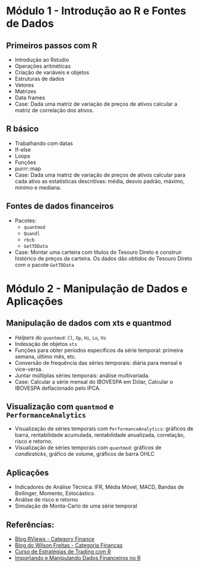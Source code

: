 
# Módulo 1 - Introdução ao R e Fontes de Dados

## Primeiros passos com R

- Introdução ao Rstudio
- Operações aritméticas
- Criação de variáveis e objetos
- Estruturas de dados
- Vetores
- Matrizes
- Data frames
- Case: Dada uma matriz de variação de preços de ativos calcular a matriz de correlação dos ativos.

## R básico

- Trabalhando com datas
- If-else
- Loops
- Funções
- purrr::map
- Case: Dada uma matriz de variação de preços de ativos calcular para cada ativo as estatísticas descritivas: média, desvio padrão, máximo, mínimo e mediana.

## Fontes de dados financeiros

- Pacotes:
	- `quantmod`
	- `Quandl`
	- `rbcb`
	- `GetTDData`
- Case: Montar uma carteira com títulos do Tesouro Direto e construir histórico de preços da carteira. Os dados dão obtidos do Tesouro Direto com o pacote `GetTDData`

# Módulo 2 - Manipulação de Dados e Aplicações

## Manipulação de dados com xts e quantmod

- *Helpers* do `quantmod`: `Cl`, `Op`, `Hi`, `Lo`, `Vo`
- Indexação de objetos `xts`
- Funções para obter períodos específicos da série temporal: primeira semana, último mês, etc.
- Conversão de frequência das séries temporais: diária para mensal e vice-versa.
- Juntar múltiplas séries temporais: análise multivariada.
- Case: Calcular a série mensal do IBOVESPA em Dólar, Calcular o IBOVESPA deflacionado pelo IPCA.

## Visualização com `quantmod` e `PerformanceAnalytics`

- Visualização de séries temporais com `PerformanceAnalytics`: gráficos de barra, rentabilidade acumulada, rentabilidade anualizada, correlação, risco e retorno.
- Visualização de séries temporais com `quantmod`: gráficos de *candlesticks*, gráfico de volume, gráficos de barra OHLC

## Aplicações

- Indicadores de Análise Técnica: IFR, Média Móvel, MACD, Bandas de Bollinger, Momento, Estocástico.
- Análise de risco e retorno
- Simulação de Monta-Carlo de uma série temporal

## Referências:

- [Blog RViews - Category Finance](https://rviews.rstudio.com/categories/finance/)
- [Blog do Wilson Freitas - Categoria Finanças](http://wilsonfreitas.github.io/category/finance.html)
- [Curso de Estratégias de Trading com R](http://wilsonfreitas.github.io/estrategias-de-trading/)
- [Importando e Manipulando Dados Financeiros no R](http://wilsonfreitas.github.io/slides/ser-maio-2018/)


